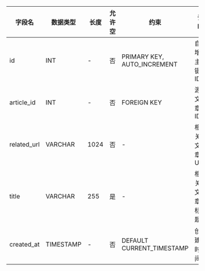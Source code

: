 | 字段名 | 数据类型 | 长度 | 允许空 | 约束 | 说明 |
|--------|---------|------|--------|------|------|
| id | INT | - | 否 | PRIMARY KEY, AUTO_INCREMENT | 自增主键ID |
| article_id | INT | - | 否 | FOREIGN KEY | 源文章ID |
| related_url | VARCHAR | 1024 | 否 | - | 相关文章URL |
| title | VARCHAR | 255 | 是 | - | 相关文章标题 |
| created_at | TIMESTAMP | - | 否 | DEFAULT CURRENT_TIMESTAMP | 创建时间 |